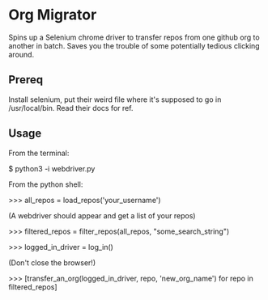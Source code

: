 # Org Migrator

Spins up a Selenium chrome driver to transfer repos from one github org to another in batch. Saves you the trouble of some potentially tedious clicking around.


## Prereq

Install selenium, put their weird file where it's supposed to go in /usr/local/bin. Read their docs for ref.

## Usage

From the terminal:

$ python3 -i webdriver.py

From the python shell:

\>\>\> all_repos = load_repos('your_username')

(A webdriver should appear and get a list of your repos)

\>\>\> filtered_repos = filter_repos(all_repos, "some_search_string")

\>\>\> logged_in_driver = log_in()

(Don't close the browser!)

\>\>\> [transfer_an_org(logged_in_driver, repo, 'new_org_name') for repo in filtered_repos]

